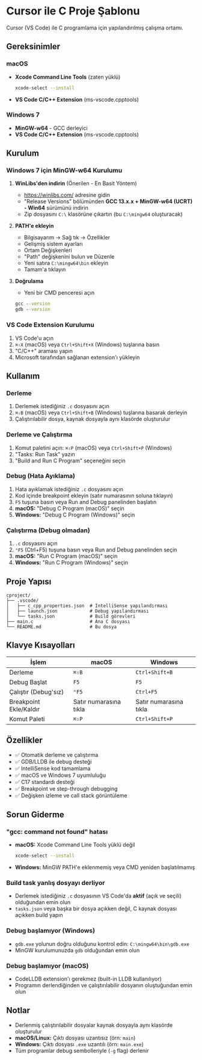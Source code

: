 # Cursor ile C Proje Şablonu

Cursor (VS Code)  ile C programlama için yapılandırılmış çalışma ortamı.

## Gereksinimler

### macOS

- **Xcode Command Line Tools** (zaten yüklü)
  ```bash
  xcode-select --install
  ```
- **VS Code C/C++ Extension** (ms-vscode.cpptools)

### Windows 7

- **MinGW-w64** - GCC derleyici
- **VS Code C/C++ Extension** (ms-vscode.cpptools)

## Kurulum

### Windows 7 için MinGW-w64 Kurulumu

1. **WinLibs'den indirin** (Önerilen - En Basit Yöntem)
   - https://winlibs.com/ adresine gidin
   - "Release Versions" bölümünden **GCC 13.x.x + MinGW-w64 (UCRT) - Win64** sürümünü indirin
   - Zip dosyasını `C:\` klasörüne çıkartın (bu `C:\mingw64` oluşturacak)

2. **PATH'e ekleyin**
   - Bilgisayarım → Sağ tık → Özellikler
   - Gelişmiş sistem ayarları
   - Ortam Değişkenleri
   - "Path" değişkenini bulun ve Düzenle
   - Yeni satıra `C:\mingw64\bin` ekleyin
   - Tamam'a tıklayın

3. **Doğrulama**
   - Yeni bir CMD penceresi açın
   ```cmd
   gcc --version
   gdb --version
   ```

### VS Code Extension Kurulumu

1. VS Code'u açın
2. `⌘⇧X` (macOS) veya `Ctrl+Shift+X` (Windows) tuşlarına basın
3. "C/C++" araması yapın
4. Microsoft tarafından sağlanan extension'ı yükleyin

## Kullanım

### Derleme

1. Derlemek istediğiniz `.c` dosyasını açın
2. `⌘⇧B` (macOS) veya `Ctrl+Shift+B` (Windows) tuşlarına basarak derleyin
3. Çalıştırılabilir dosya, kaynak dosyayla aynı klasörde oluşturulur

### Derleme ve Çalıştırma

1. Komut paletini açın: `⌘⇧P` (macOS) veya `Ctrl+Shift+P` (Windows)
2. "Tasks: Run Task" yazın
3. "Build and Run C Program" seçeneğini seçin

### Debug (Hata Ayıklama)

1. Hata ayıklamak istediğiniz `.c` dosyasını açın
2. Kod içinde breakpoint ekleyin (satır numarasının soluna tıklayın)
3. `F5` tuşuna basın veya Run and Debug panelinden başlatın
4. **macOS:** "Debug C Program (macOS)" seçin
5. **Windows:** "Debug C Program (Windows)" seçin

### Çalıştırma (Debug olmadan)

1. `.c` dosyasını açın
2. `⌃F5` (Ctrl+F5) tuşuna basın veya Run and Debug panelinden seçin
3. **macOS:** "Run C Program (macOS)" seçin
4. **Windows:** "Run C Program (Windows)" seçin

## Proje Yapısı

```
cproject/
├── .vscode/
│   ├── c_cpp_properties.json  # IntelliSense yapılandırması
│   ├── launch.json            # Debug yapılandırması
│   └── tasks.json             # Build görevleri
├── main.c                     # Ana C dosyası
└── README.md                  # Bu dosya
```

## Klavye Kısayolları

| İşlem | macOS | Windows |
|-------|-------|---------|
| Derleme | `⌘⇧B` | `Ctrl+Shift+B` |
| Debug Başlat | `F5` | `F5` |
| Çalıştır (Debug'sız) | `⌃F5` | `Ctrl+F5` |
| Breakpoint Ekle/Kaldır | Satır numarasına tıkla | Satır numarasına tıkla |
| Komut Paleti | `⌘⇧P` | `Ctrl+Shift+P` |

## Özellikler

- ✅ Otomatik derleme ve çalıştırma
- ✅ GDB/LLDB ile debug desteği
- ✅ IntelliSense kod tamamlama
- ✅ macOS ve Windows 7 uyumluluğu
- ✅ C17 standardı desteği
- ✅ Breakpoint ve step-through debugging
- ✅ Değişken izleme ve call stack görüntüleme

## Sorun Giderme

### "gcc: command not found" hatası
- **macOS:** Xcode Command Line Tools yüklü değil
  ```bash
  xcode-select --install
  ```
- **Windows:** MinGW PATH'e eklenmemiş veya CMD yeniden başlatılmamış

### Build task yanlış dosyayı derliyor
- Derlemek istediğiniz `.c` dosyasının VS Code'da **aktif** (açık ve seçili) olduğundan emin olun
- `tasks.json` veya başka bir dosya açıkken değil, C kaynak dosyası açıkken build yapın

### Debug başlamıyor (Windows)
- `gdb.exe` yolunun doğru olduğunu kontrol edin: `C:\mingw64\bin\gdb.exe`
- MinGW kurulumunuzda `gdb` olduğundan emin olun

### Debug başlamıyor (macOS)
- CodeLLDB extension'ı gerekmez (built-in LLDB kullanılıyor)
- Programın derlendiğinden ve çalıştırılabilir dosyanın oluştuğundan emin olun

## Notlar

- Derlenmiş çalıştırılabilir dosyalar kaynak dosyayla aynı klasörde oluşturulur
- **macOS/Linux:** Çıktı dosyası uzantısız (örn: `main`)
- **Windows:** Çıktı dosyası `.exe` uzantılı (örn: `main.exe`)
- Tüm programlar debug sembolleriyle (`-g` flag) derlenir
